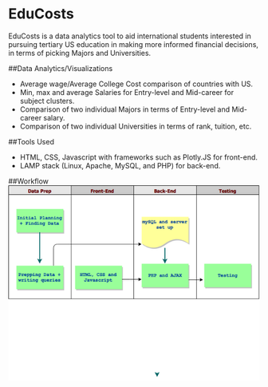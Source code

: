 # EduCosts

EduCosts is a data analytics tool to aid international students interested in pursuing tertiary US education in making more informed financial decisions, in terms of picking Majors and Universities.

##Data Analytics/Visualizations
* Average wage/Average College Cost comparison of countries with US.
* Min, max and average Salaries for Entry-level and Mid-career for subject clusters.
* Comparison of two individual Majors in terms of Entry-level and Mid-career salary.
* Comparison of two individual Universities in terms of rank, tuition, etc.

##Tools Used
* HTML, CSS, Javascript with frameworks such as Plotly.JS for front-end.
* LAMP stack (Linux, Apache, MySQL, and PHP) for back-end.

##Workflow
![alt tag](https://github.com/Samihaamin/EduCosts/raw/master/Workflow.png)
